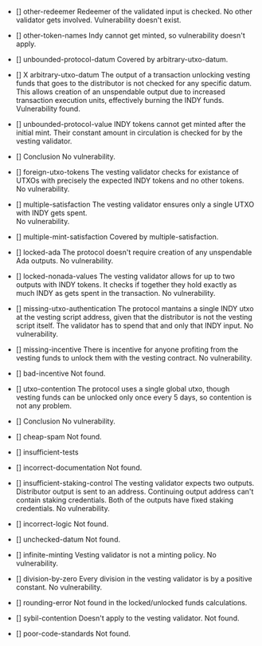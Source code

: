 
- [] other-redeemer
Redeemer of the validated input is checked. No other validator gets involved. 
Vulnerability doesn't exist.

- [] other-token-names
Indy cannot get minted, so vulnerability doesn't apply.

- [] unbounded-protocol-datum
Covered by arbitrary-utxo-datum.

- [] X arbitrary-utxo-datum
The output of a transaction unlocking vesting funds that goes to the distributor is not checked for any specific datum.
This allows creation of an unspendable output due to increased transaction execution units, effectively burning the INDY funds.
Vulnerability found.

- [] unbounded-protocol-value
INDY tokens cannot get minted after the initial mint. Their constant amount in circulation is checked for by the vesting validator.
- [] Conclusion
No vulnerability.

- [] foreign-utxo-tokens
The vesting validator checks for existance of UTXOs with precisely the expected INDY tokens and no other tokens.
No vulnerability.

- [] multiple-satisfaction
The vesting validator ensures only a single UTXO with INDY gets spent.  
No vulnerability.

- [] multiple-mint-satisfaction
Covered by multiple-satisfaction.

- [] locked-ada
The protocol doesn't require creation of any unspendable Ada outputs.
No vulnerability.

- [] locked-nonada-values
The vesting validator allows for up to two outputs with INDY tokens. It checks if together they hold exactly as much INDY as gets spent in the transaction.
No vulnerability.

- [] missing-utxo-authentication
The protocol mantains a single INDY utxo at the vesting script address, given that the distributor is not the vesting script itself. The validator has to spend that and only that INDY input.
No vulnerability.

- [] missing-incentive
There is incentive for anyone profiting from the vesting funds to unlock them with the vesting contract.
No vulnerability.

- [] bad-incentive
Not found.

- [] utxo-contention
The protocol uses a single global utxo, though vesting funds can be unlocked only once every 5 days, so contention is not any problem.
- [] Conclusion
No vulnerability.

- [] cheap-spam
Not found.

- [] insufficient-tests

- [] incorrect-documentation
Not found.

- [] insufficient-staking-control
The vesting validator expects two outputs. Distributor output is sent to an address. Continuing output address can't contain staking credentials. Both of the outputs have fixed staking credentials.
No vulnerability.

- [] incorrect-logic
Not found.

- [] unchecked-datum
Not found.

- [] infinite-minting
Vesting validator is not a minting policy.
No vulnerability.

- [] division-by-zero
Every division in the vesting validator is by a positive constant.
No vulnerability.

- [] rounding-error
Not found in the locked/unlocked funds calculations.

- [] sybil-contention
Doesn't apply to the vesting validator.
Not found.

- [] poor-code-standards
Not found.